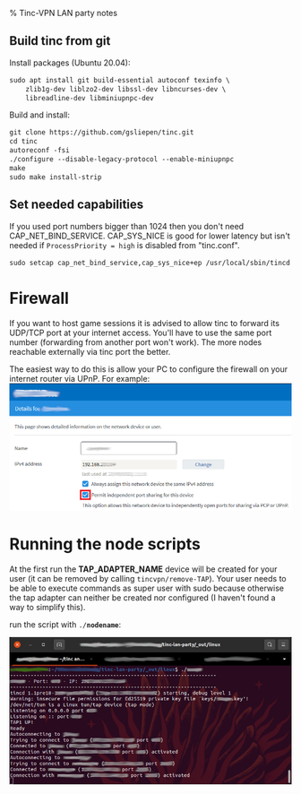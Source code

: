 % Tinc-VPN LAN party notes

## Build tinc from git

Install packages (Ubuntu 20.04):

```
sudo apt install git build-essential autoconf texinfo \
    zlib1g-dev liblzo2-dev libssl-dev libncurses-dev \
    libreadline-dev libminiupnpc-dev
```

Build and install:

```
git clone https://github.com/gsliepen/tinc.git
cd tinc
autoreconf -fsi
./configure --disable-legacy-protocol --enable-miniupnpc
make
sudo make install-strip
```

## Set needed capabilities

If you used port numbers bigger than 1024 then you don't need CAP_NET_BIND_SERVICE.
CAP_SYS_NICE is good for lower latency but isn't needed if `ProcessPriority = high` is disabled from "tinc.conf".

```
sudo setcap cap_net_bind_service,cap_sys_nice+ep /usr/local/sbin/tincd
```

# Firewall

If you want to host game sessions it is advised to allow tinc to forward its UDP/TCP port at your internet access.
You'll have to use the same port number (forwarding from another port won't work).
The more nodes reachable externally via tinc port the better.

The easiest way to do this is allow your PC to configure the firewall on your internet router via UPnP. For example:
![](pic/enable_upnp.png "enable UPnP for the host running tinc")

# Running the node scripts

At the first run the **__TAP_ADAPTER_NAME__** device will be created for your user
(it can be removed by calling `tincvpn/remove-TAP`). Your user needs to be able to
execute commands as super user with sudo because otherwise the tap adapter can
neither be created nor configured (I haven't found a way to simplify this).

run the script with <code>./<b>nodename</b></code>:

![](pic/node.png "running node script")
